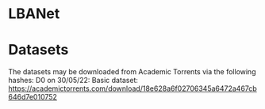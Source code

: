 # LBANet


# Datasets
The datasets may be downloaded from Academic Torrents via the following hashes:
D0 on 30/05/22: Basic dataset: https://academictorrents.com/download/18e628a6f02706345a6472a467cb646d7e010752
